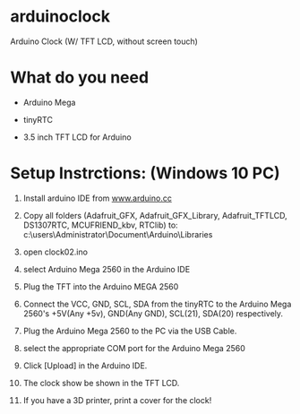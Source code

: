 # arduinoclock

Arduino Clock (W/ TFT LCD, without screen touch)

# What do you need

- Arduino Mega

- tinyRTC

- 3.5 inch TFT LCD for Arduino

# Setup Instrctions: (Windows 10 PC)

1. Install arduino IDE from www.arduino.cc

2. Copy all folders (Adafruit_GFX, Adafruit_GFX_Library, Adafruit_TFTLCD, DS1307RTC, MCUFRIEND_kbv, RTClib) to:
    c:\users\Administrator\Document\Arduino\Libraries
    
3. open clock02.ino

4. select Arduino Mega 2560 in the Arduino IDE

5. Plug the TFT into the Arduino MEGA 2560

6. Connect the VCC, GND, SCL, SDA from the tinyRTC to the Arduino Mega 2560's +5V(Any +5v), GND(Any GND), SCL(21), SDA(20) respectively.

7. Plug the Arduino Mega 2560 to the PC via the USB Cable.

8. select the appropriate COM port for the Arduino Mega 2560

9. Click [Upload] in the Arduino IDE.

10. The clock show be shown in the TFT LCD.

11. If you have a 3D printer, print a cover for the clock!



